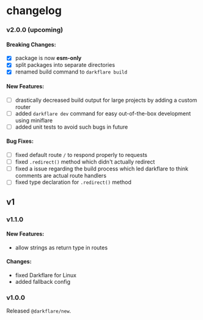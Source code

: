 # changelog

### v2.0.0 (upcoming)

#### Breaking Changes:

- [x] package is now **esm-only**
- [x] split packages into separate directories
- [x] renamed build command to `darkflare build`

#### New Features:

- [ ] drastically decreased build output for large projects by adding a custom router
- [ ] added `darkflare dev` command for easy out-of-the-box development using miniflare
- [ ] added unit tests to avoid such bugs in future

#### Bug Fixes:

- [ ] fixed default route `/` to respond properly to requests
- [ ] fixed `.redirect()` method which didn't actually redirect
- [ ] fixed a issue regarding the build process which led darkflare to think comments are actual route handlers
- [ ] fixed type declaration for `.redirect()` method

## v1

### v1.1.0

#### New Features:

- allow strings as return type in routes

#### Changes:

- fixed Darkflare for Linux
- added fallback config

### v1.0.0

Released `@darkflare/new`.
